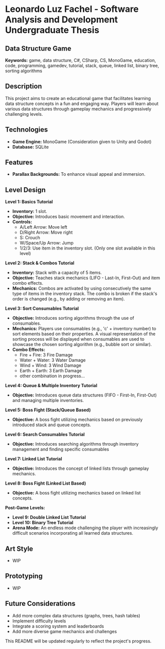 # Leonardo Luz Fachel - Software Analysis and Development Undergraduate Thesis

## Data Structure Game

**Keywords:** game, data structure, C#, CSharp, CS, MonoGame, education, code, programming, gamedev, tutorial, stack, queue, linked list, binary tree, sorting algorithms

## Description

This project aims to create an educational game that facilitates learning data structure concepts in a fun and engaging way.  Players will learn about various data structures through gameplay mechanics and progressively challenging levels.

## Technologies

* **Game Engine:** MonoGame (Consideration given to Unity and Godot)
* **Database:** SQLite

## Features

* **Parallax Backgrounds:**  To enhance visual appeal and immersion.

## Level Design

**Level 1: Basics Tutorial**

* **Inventory:** 1 slot.
* **Objective:**  Introduces basic movement and interaction.
* **Controls:**
    * A/Left Arrow: Move left
    * D/Right Arrow: Move right
    * S: Crouch
    * W/Space/Up Arrow: Jump
    * 1/2/3: Use item in the inventory slot.  (Only one slot available in this level)


**Level 2: Stack & Combos Tutorial**

* **Inventory:** Stack with a capacity of 5 items.
* **Objective:** Teaches stack mechanics (LIFO - Last-In, First-Out) and item combo effects.
* **Mechanics:** Combos are activated by using consecutively the same type of items in the inventory stack. The combo is broken if the stack's order is changed (e.g., by adding or removing an item).


**Level 3: Sort Consumables Tutorial**

* **Objective:** Introduces sorting algorithms through the use of consumables.
* **Mechanics:** Players use consumables (e.g., 'c' + inventory number) to sort elements based on their properties.  A visual representation of the sorting process will be displayed when consumables are used to showcase the chosen sorting algorithm (e.g., bubble sort or similar).
* **Combo Effects:**
    * Fire + Fire: 3 Fire Damage
    * Water + Water: 3 Water Damage
    * Wind + Wind: 3 Wind Damage
    * Earth + Earth: 3 Earth Damage
    * other combination in progress...


**Level 4: Queue & Multiple Inventory Tutorial**

* **Objective:** Introduces queue data structures (FIFO - First-In, First-Out) and managing multiple inventories.


**Level 5: Boss Fight (Stack/Queue Based)**

* **Objective:** A boss fight utilizing mechanics based on previously introduced stack and queue concepts.


**Level 6: Search Consumables Tutorial**

* **Objective:** Introduces searching algorithms through inventory management and finding specific consumables


**Level 7: Linked List Tutorial**

* **Objective:**  Introduces the concept of linked lists through gameplay mechanics.


**Level 8: Boss Fight (Linked List Based)**

* **Objective:** A boss fight utilizing mechanics based on linked list concepts.


**Post-Game Levels:**

* **Level 9: Double Linked List Tutorial**
* **Level 10: Binary Tree Tutorial**
* **Arena Mode:** An endless mode challenging the player with increasingly difficult scenarios incorporating all learned data structures.

## Art Style

* WIP

## Prototyping

* WIP

## Future Considerations

* Add more complex data structures (graphs, trees, hash tables)
* Implement difficulty levels
* Integrate a scoring system and leaderboards
* Add more diverse game mechanics and challenges


This README will be updated regularly to reflect the project's progress.
